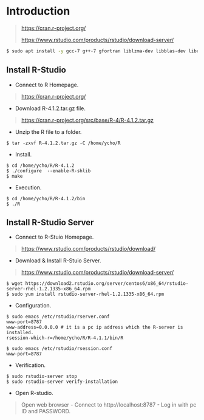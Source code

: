 # Introduction

> <https://cran.r-project.org/>
> 
> <https://www.rstudio.com/products/rstudio/download-server/>


```bash
$ sudo apt install -y gcc-7 g++-7 gfortran liblzma-dev libblas-dev libreadline-dev xorg-dev libpcre2-dev dirmngr libcurl4-openssl-dev libbz2-dev openjdk-8-jdk
```

## Install R-Studio

- Connect to R Homepage.

> <https://cran.r-project.org/>

- Download R-4.1.2.tar.gz file.

> <https://cran.r-project.org/src/base/R-4/R-4.1.2.tar.gz>

- Unzip the R file to a folder.
```
$ tar -zxvf R-4.1.2.tar.gz -C /home/ycho/R
```

- Install.
```
$ cd /home/ycho/R/R-4.1.2
$ ./configure  --enable-R-shlib
$ make
```

- Execution.
```
$ cd /home/ycho/R/R-4.1.2/bin
$ ./R
```


## Install R-Studio Server

- Connect to R-Stuio Homepage.

> <https://www.rstudio.com/products/rstudio/download/>

- Download & Install R-Stuio Server.

> <https://www.rstudio.com/products/rstudio/download-server/>
```
$ wget https://download2.rstudio.org/server/centos6/x86_64/rstudio-server-rhel-1.2.1335-x86_64.rpm
$ sudo yum install rstudio-server-rhel-1.2.1335-x86_64.rpm
```

- Configuration.
```
$ sudo emacs /etc/rstudio/rserver.conf
www-port=8787
www-address=0.0.0.0 # it is a pc ip address which the R-server is installed.
rsession-which-r=/home/ycho/R/R-4.1.1/bin/R

$ sudo emacs /etc/rstudio/rsession.conf
www-port=8787
```

- Verification.
```
$ sudo rstudio-server stop
$ sudo rstudio-server verify-installation
```

- Open R-studio.

> Open web browser - Connect to http://localhost:8787 - Log in with pc ID and PASSWORD.
